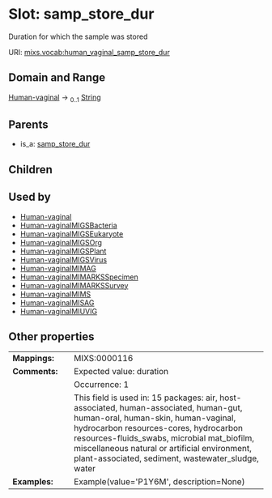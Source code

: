 
# Slot: samp_store_dur


Duration for which the sample was stored

URI: [mixs.vocab:human_vaginal_samp_store_dur](https://w3id.org/mixs/vocab/human_vaginal_samp_store_dur)


## Domain and Range

[Human-vaginal](Human-vaginal.md) &#8594;  <sub>0..1</sub> [String](types/String.md)

## Parents

 *  is_a: [samp_store_dur](samp_store_dur.md)

## Children


## Used by

 * [Human-vaginal](Human-vaginal.md)
 * [Human-vaginalMIGSBacteria](Human-vaginalMIGSBacteria.md)
 * [Human-vaginalMIGSEukaryote](Human-vaginalMIGSEukaryote.md)
 * [Human-vaginalMIGSOrg](Human-vaginalMIGSOrg.md)
 * [Human-vaginalMIGSPlant](Human-vaginalMIGSPlant.md)
 * [Human-vaginalMIGSVirus](Human-vaginalMIGSVirus.md)
 * [Human-vaginalMIMAG](Human-vaginalMIMAG.md)
 * [Human-vaginalMIMARKSSpecimen](Human-vaginalMIMARKSSpecimen.md)
 * [Human-vaginalMIMARKSSurvey](Human-vaginalMIMARKSSurvey.md)
 * [Human-vaginalMIMS](Human-vaginalMIMS.md)
 * [Human-vaginalMISAG](Human-vaginalMISAG.md)
 * [Human-vaginalMIUVIG](Human-vaginalMIUVIG.md)

## Other properties

|  |  |  |
| --- | --- | --- |
| **Mappings:** | | MIXS:0000116 |
| **Comments:** | | Expected value: duration |
|  | | Occurrence: 1 |
|  | | This field is used in: 15 packages: air, host-associated, human-associated, human-gut, human-oral, human-skin, human-vaginal, hydrocarbon resources-cores, hydrocarbon resources-fluids_swabs, microbial mat_biofilm, miscellaneous natural or artificial environment, plant-associated, sediment, wastewater_sludge, water |
| **Examples:** | | Example(value='P1Y6M', description=None) |

